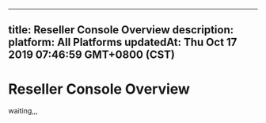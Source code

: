 
---
title: Reseller Console Overview
description: 
platform: All Platforms
updatedAt: Thu Oct 17 2019 07:46:59 GMT+0800 (CST)
---
# Reseller Console Overview
waiting,,,
